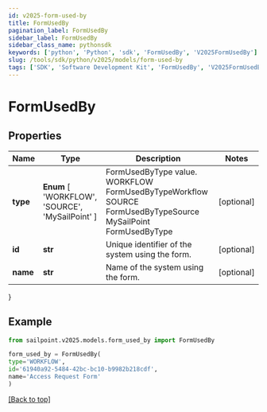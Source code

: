 ```yaml
---
id: v2025-form-used-by
title: FormUsedBy
pagination_label: FormUsedBy
sidebar_label: FormUsedBy
sidebar_class_name: pythonsdk
keywords: ['python', 'Python', 'sdk', 'FormUsedBy', 'V2025FormUsedBy']
slug: /tools/sdk/python/v2025/models/form-used-by
tags: ['SDK', 'Software Development Kit', 'FormUsedBy', 'V2025FormUsedBy']
---
```


# FormUsedBy

## Properties

| Name | Type | Description | Notes |
| --- | --- | --- | --- |
| **type** | **Enum** [ 'WORKFLOW', 'SOURCE', 'MySailPoint' ] | FormUsedByType value. WORKFLOW FormUsedByTypeWorkflow SOURCE FormUsedByTypeSource MySailPoint FormUsedByType | [optional] |
| **id** | **str** | Unique identifier of the system using the form. | [optional] |
| **name** | **str** | Name of the system using the form. | [optional] |

}

## Example

```python
from sailpoint.v2025.models.form_used_by import FormUsedBy

form_used_by = FormUsedBy(
type='WORKFLOW',
id='61940a92-5484-42bc-bc10-b9982b218cdf',
name='Access Request Form'
)

```

[[Back to top]](#)
